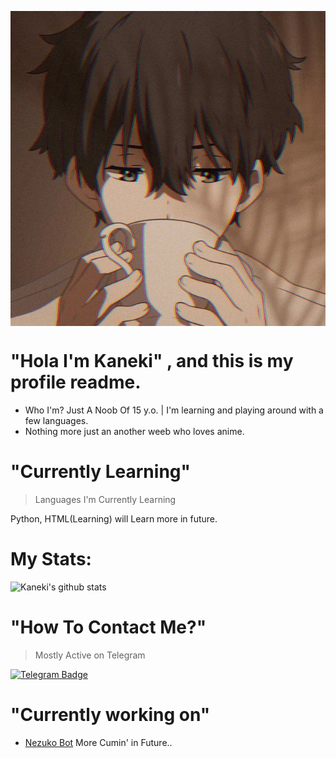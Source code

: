 <a href="https://telegram.me/LoneGhoul"><img align="center" src="https://github.com/kanekiken44/kanekiken44/blob/main/IMG_20210925_122004_989.jpg"/></a>

# **"Hola I'm Kaneki"** , and this is my profile readme.
- Who I'm? Just A Noob Of 15 y.o. | I'm learning and playing around with a few languages.
- Nothing more just an another weeb who loves anime.

# **"Currently Learning"**
> Languages I'm Currently Learning

Python, HTML(Learning) will Learn more in future. 

# **My Stats:**
![Kaneki's github stats](https://github-readme-stats.vercel.app/api?username=kanekiken44&show_icons=true&theme=tokyonight)

# **"How To Contact Me?"**
> Mostly Active on Telegram

[![Telegram Badge](https://img.shields.io/badge/-LoneGhoul-1ca0f1?style=flat-square&logo=telegram&logoColor=white&link=https://t.me/LoneGhoul)](https://t.me/LoneGhoul)

# "Currently working on"
- [Nezuko Bot](https://t.me/nezuko13_bot)
More Cumin' in Future..

